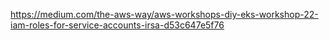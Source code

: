


https://medium.com/the-aws-way/aws-workshops-diy-eks-workshop-22-iam-roles-for-service-accounts-irsa-d53c647e5f76

